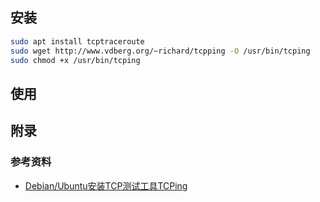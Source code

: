 ## 安装

```bash
sudo apt install tcptraceroute
sudo wget http://www.vdberg.org/~richard/tcpping -O /usr/bin/tcping
sudo chmod +x /usr/bin/tcping
```



## 使用





## 附录

### 参考资料

* [Debian/Ubuntu安装TCP测试工具TCPing](https://www.adgk.net/posts/88/)
